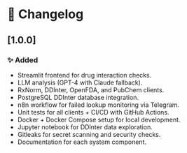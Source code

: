 # 📝 Changelog

## [1.0.0]

### ✨ Added
- Streamlit frontend for drug interaction checks.
- LLM analysis (GPT-4 with Claude fallback).
- RxNorm, DDInter, OpenFDA, and PubChem clients.
- PostgreSQL DDInter database integration.
- n8n workflow for failed lookup monitoring via Telegram.
- Unit tests for all clients + CI/CD with GitHub Actions.
- Docker + Docker Compose setup for local development.
- Jupyter notebook for DDInter data exploration.
- Gitleaks for secret scanning and security checks.
- Documentation for each system component.
